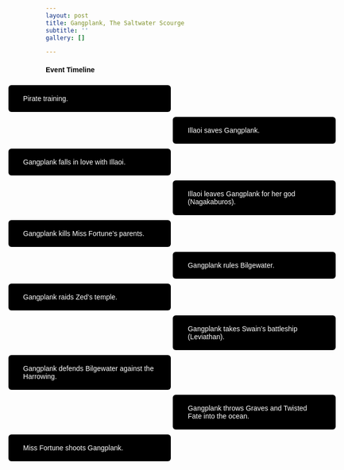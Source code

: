 ```yaml
---
layout: post
title: Gangplank, The Saltwater Scourge
subtitle: ''
gallery: []

---
```

<head>
  <h4> Event Timeline </h4>

  <meta name="viewport" content="width=device-width, initial-scale=1.0">
  <style>

    * {
      box-sizing: border-box;
    }

    body {
      color:black;
      font-family: Helvetica, sans-serif;
    }
    #para1 {
      color: white;
    } 

    /* The actual timeline (the vertical ruler) */
    .timeline {
      position: relative;
      max-width: 1200px;
      margin: 0 auto;
    }

    /* The actual timeline (the vertical ruler) */
    .timeline::after {
      content: '';
      position: absolute;
      width: 6px;
      background-color: black;
      top: 0;
      bottom: 0;
      left: 60%;
      margin-left: -3px;
    }

    /* Container around content */
    .container {
      padding: 5px 40px;
      position: relative;
      background-color: inherit;
      width: 65%;
    }

    /* The circles on the timeline */
    .container::after {
      content: '';
      position: absolute;
      width: 25px;
      height: 25px;
      right: -17px;
      background-color: white;
      border: 4px solid #FF9F55;
      top: 15px;
      border-radius: 50%;
      z-index: 1;
    }

    /* Place the container to the left */
    .left {
      left: -22.9%;
    }

    /* Place the container to the right */
    .right {
      left: 42.9%;
    }

    /* Add arrows to the left container (pointing right) */
    .left::before {
      content: " ";
      height: 0;
      position: absolute;
      top: 22px;
      width: 0;
      z-index: 1;
      right: 30px;
      border: medium solid black;
      border-width: 10px 0 10px 10px;
      border-color: transparent transparent transparent black;
    }

    /* Add arrows to the right container (pointing left) */
    .right::before {
      content: " ";
      height: 0;
      position: absolute;
      top: 22px;
      width: 0;
      z-index: 1;
      left: 30px;
      border: medium solid black;
      border-width: 10px 10px 10px 0;
      border-color: transparent black transparent transparent;
    }

    /* Fix the circle for containers on the right side */
    .right::after {
      left: -16px;
    }

    /* The actual content */
    .content {
      padding: 5px 30px;
      background-color:black;
      position: relative;
      border-radius: 6px;
    }

    /* Media queries - Responsive timeline on screens less than 600px wide */
    @media screen and (max-width: 600px) {
      /* Place the timelime to the left */
      .timeline::after {
        left: 31px;
      }

      /* Full-width containers */
      .container {
        width: 100%;
        padding-left: 70px;
        padding-right: 25px;
      }

      /* Make sure that all arrows are pointing leftwards */
      .container::before {
        left: 60px;
        border: medium solid white;
        border-width: 10px 10px 10px 0;
        border-color: transparent white transparent transparent;
      }

      /* Make sure all circles are at the same spot */
      .left::after, .right::after {
        left: 15px;
      }

      /* Make all right containers behave like the left ones */
      .right {
        left: 0%;
      }
    }
  </style>
</head>

<body>
  <div id="para1" class="timeline">
    <div class="container left">
    <div class="content">
        <p >Pirate training.</p>
     </div>
    </div>
    <div class="container right">
      <div class="content">
        <p>Illaoi saves Gangplank.</p>
      </div>
    </div>
    <div class="container left">
      <div class="content">
        <p>Gangplank falls in love with Illaoi.</p>
      </div>
    </div>
    <div class="container right">
      <div class="content">
        <p>Illaoi leaves Gangplank for her god (Nagakaburos).</p>
      </div>
    </div>
    <div class="container left">
      <div class="content">
        <p>Gangplank kills Miss Fortune’s parents.</p>
      </div>
    </div>
    <div class="container right">
      <div class="content">
        <p>Gangplank rules Bilgewater.</p>
      </div>
    </div>
    <div class="container left">
      <div class="content">
        <p>Gangplank raids Zed’s temple.</p>
      </div>
    </div>
    <div class="container right">
      <div class="content">
        <p>Gangplank takes Swain’s battleship (Leviathan).</p>
      </div>
    </div>
    <div class="container left">
      <div class="content">
        <p>Gangplank defends Bilgewater against the Harrowing.</p>
      </div>
    </div>
    <div class="container right">
      <div class="content">
        <p>Gangplank throws Graves and Twisted Fate into the ocean.</p>
      </div>
    </div>
    <div class="container left">
      <div class="content">
        <p>Miss Fortune shoots Gangplank.</p>
      </div>
    </div>
  </div>
</body>